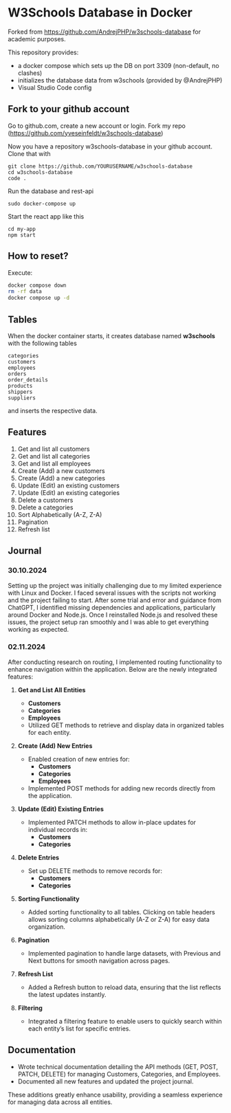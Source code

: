 # W3Schools Database in Docker

Forked from https://github.com/AndrejPHP/w3schools-database for academic purposes.

This repository provides:

- a docker compose which sets up the DB on port 3309 (non-default, no clashes)
- initializes the database data from w3schools (provided by @AndrejPHP) 
- Visual Studio Code config

## Fork to your github account
Go to github.com, create a new account or login.
Fork my repo (https://github.com/yveseinfeldt/w3schools-database)

Now you have a repository w3schools-database in your github account.
Clone that with
```
git clone https://github.com/YOURUSERNAME/w3schools-database
cd w3schools-database
code .
```

Run the database and rest-api
```
sudo docker-compose up
```

Start the react app like this
```
cd my-app
npm start
```

## How to reset?

Execute:

```bash
docker compose down
rm -rf data
docker compose up -d
```

## Tables

When the docker container starts, it creates database named __w3schools__ with the following tables

    categories
    customers
    employees
    orders
    order_details
    products
    shippers
    suppliers
    
and inserts the respective data. 

## Features
1. Get and list all customers 
2. Get and list all categories
3. Get and list all employees
4. Create (Add) a new customers
5. Create (Add) a new categories
6. Update (Edit) an existing customers
7. Update (Edit) an existing categories
8. Delete a customers
9. Delete a categories
10. Sort Alphabetically (A-Z, Z-A) 
11. Pagination
12. Refresh list    

## Journal
### 30.10.2024
Setting up the project was initially challenging due to my limited experience with Linux and Docker. I faced several issues with the scripts not working and the project failing to start. After some trial and error and guidance from ChatGPT, I identified missing dependencies and applications, particularly around Docker and Node.js. Once I reinstalled Node.js and resolved these issues, the project setup ran smoothly and I was able to get everything working as expected.

### 02.11.2024

After conducting research on routing, I implemented routing functionality to enhance navigation within the application. Below are the newly integrated features:

1. **Get and List All Entities**
     - **Customers**
     - **Categories**
     - **Employees**
   - Utilized GET methods to retrieve and display data in organized tables for each entity.

2. **Create (Add) New Entries**
   - Enabled creation of new entries for:
     - **Customers**
     - **Categories**
     - **Employees**
   - Implemented POST methods for adding new records directly from the application.

3. **Update (Edit) Existing Entries**
   - Implemented PATCH methods to allow in-place updates for individual records in:
     - **Customers**
     - **Categories**

4. **Delete Entries**
   - Set up DELETE methods to remove records for:
     - **Customers**
     - **Categories**

5. **Sorting Functionality**
   - Added sorting functionality to all tables. Clicking on table headers allows sorting columns alphabetically (A-Z or Z-A) for easy data organization.

6. **Pagination**
   - Implemented pagination to handle large datasets, with Previous and Next buttons for smooth navigation across pages.

7. **Refresh List**
   - Added a Refresh button to reload data, ensuring that the list reflects the latest updates instantly.

8. **Filtering**
   - Integrated a filtering feature to enable users to quickly search within each entity’s list for specific entries.

## Documentation

- Wrote technical documentation detailing the API methods (GET, POST, PATCH, DELETE) for managing Customers, Categories, and Employees.
- Documented all new features and updated the project journal.

These additions greatly enhance usability, providing a seamless experience for managing data across all entities.
